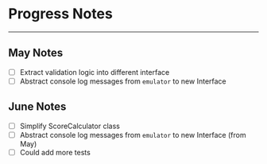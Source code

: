 # Progress Notes  

---

## May Notes
- [ ] Extract validation logic into different interface
- [ ] Abstract console log messages from `emulator` to new Interface

## June Notes
- [ ] Simplify ScoreCalculator class
- [ ] Abstract console log messages from `emulator` to new Interface (from May)
- [ ] Could add more tests